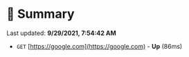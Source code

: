# 📖 Summary
Last updated: **9/29/2021, 7:54:42 AM**

- `GET` [https://google.com](https://google.com) - **Up** (86ms)

